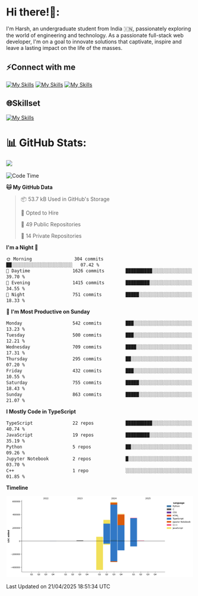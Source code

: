 
# Hi there!👋:
<p> I'm Harsh, an undergraduate student from India 🇮🇳, passionately exploring the world of engineering and technology. As a passionate full-stack web developer, I'm on a goal to innovate solutions that captivate, inspire and leave a lasting impact on the life of the masses. </p>

## ⚡Connect with me

[![My Skills](https://skillicons.dev/icons?i=gmail)](mailto:harshpandey.tech@gmail.com) [![My Skills](https://skillicons.dev/icons?i=linkedin)](https://linkedin.com/in/harsh3dev) [![My Skills](https://skillicons.dev/icons?i=twitter)](https://x.com/harshxai)

## 🌐Skillset
[![My Skills](https://skillicons.dev/icons?i=js,ts,react,nextjs,nodejs,tailwind,mongo,express,postgres,prisma,html,css,docker,aws,cpp,git,vscode,figma)](https://skillicons.dev)


# 📊 GitHub Stats:
![](https://komarev.com/ghpvc/?username=harsh3dev)

<!--START_SECTION:waka-->
![Code Time](http://img.shields.io/badge/Code%20Time-26%20hrs%2029%20mins-blue)

**🐱 My GitHub Data** 

> 📦 53.7 kB Used in GitHub's Storage 
 > 
> 💼 Opted to Hire
 > 
> 📜 49 Public Repositories 
 > 
> 🔑 14 Private Repositories 
 > 
**I'm a Night 🦉** 

```text
🌞 Morning                304 commits         ██░░░░░░░░░░░░░░░░░░░░░░░   07.42 % 
🌆 Daytime                1626 commits        ██████████░░░░░░░░░░░░░░░   39.70 % 
🌃 Evening                1415 commits        █████████░░░░░░░░░░░░░░░░   34.55 % 
🌙 Night                  751 commits         █████░░░░░░░░░░░░░░░░░░░░   18.33 % 
```
📅 **I'm Most Productive on Sunday** 

```text
Monday                   542 commits         ███░░░░░░░░░░░░░░░░░░░░░░   13.23 % 
Tuesday                  500 commits         ███░░░░░░░░░░░░░░░░░░░░░░   12.21 % 
Wednesday                709 commits         ████░░░░░░░░░░░░░░░░░░░░░   17.31 % 
Thursday                 295 commits         ██░░░░░░░░░░░░░░░░░░░░░░░   07.20 % 
Friday                   432 commits         ███░░░░░░░░░░░░░░░░░░░░░░   10.55 % 
Saturday                 755 commits         █████░░░░░░░░░░░░░░░░░░░░   18.43 % 
Sunday                   863 commits         █████░░░░░░░░░░░░░░░░░░░░   21.07 % 
```


**I Mostly Code in TypeScript** 

```text
TypeScript               22 repos            ██████████░░░░░░░░░░░░░░░   40.74 % 
JavaScript               19 repos            █████████░░░░░░░░░░░░░░░░   35.19 % 
Python                   5 repos             ██░░░░░░░░░░░░░░░░░░░░░░░   09.26 % 
Jupyter Notebook         2 repos             █░░░░░░░░░░░░░░░░░░░░░░░░   03.70 % 
C++                      1 repo              ░░░░░░░░░░░░░░░░░░░░░░░░░   01.85 % 
```



**Timeline**

![Lines of Code chart](https://raw.githubusercontent.com/harsh3dev/harsh3dev/main/assets/bar_graph.png)


 Last Updated on 21/04/2025 18:51:34 UTC
<!--END_SECTION:waka-->

